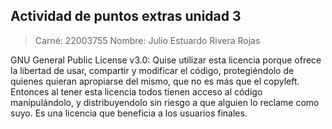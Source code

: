 ## Actividad de puntos extras unidad 3


> Carné: 22003755
> Nombre: Julio Estuardo Rivera Rojas

GNU General Public License v3.0:
Quise utilizar esta licencia porque ofrece la libertad de usar, compartir y modificar el código, protegiéndolo de quienes quieran apropiarse del mismo, que no es más que el 
copyleft. Entonces al tener esta licencia todos tienen acceso al código manipulándolo, y distribuyendolo sin riesgo a que alguien lo reclame como suyo. Es una licencia que 
beneficia a los usuarios finales.

